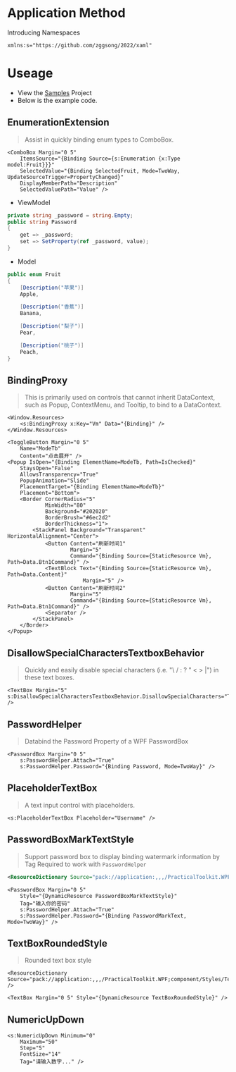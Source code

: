 ﻿# Application Method

Introducing Namespaces

```xaml
xmlns:s="https://github.com/zggsong/2022/xaml"
```

# Useage

- View the [Samples](https://github.com/ZGGSONG/PracticalToolkit/tree/main/src/PracticalToolkit.WPF.Samples) Project
- Below is the example code.

## EnumerationExtension

> Assist in quickly binding enum types to ComboBox.

```xaml
<ComboBox Margin="0 5"
	ItemsSource="{Binding Source={s:Enumeration {x:Type  model:Fruit}}}"
	SelectedValue="{Binding SelectedFruit, Mode=TwoWay, UpdateSourceTrigger=PropertyChanged}"
	DisplayMemberPath="Description"
	SelectedValuePath="Value" />
```

- ViewModel

```csharp
private string _password = string.Empty;
public string Password
{
    get => _password;
    set => SetProperty(ref _password, value);
}
```


- Model

```csharp
public enum Fruit
{
    [Description("苹果")]
    Apple,

    [Description("香蕉")]
    Banana,

    [Description("梨子")]
    Pear,

    [Description("桃子")]
    Peach,
}
```

## BindingProxy

> This is primarily used on controls that cannot inherit DataContext, such as Popup, ContextMenu, and Tooltip, to bind to a DataContext.

```xaml
<Window.Resources>
    <s:BindingProxy x:Key="Vm" Data="{Binding}" />
</Window.Resources>
```

```xaml
<ToggleButton Margin="0 5"
    Name="ModeTb"
    Content="点击展开" />
<Popup IsOpen="{Binding ElementName=ModeTb, Path=IsChecked}"
    StaysOpen="False"
    AllowsTransparency="True"
    PopupAnimation="Slide"
    PlacementTarget="{Binding ElementName=ModeTb}"
    Placement="Bottom">
    <Border CornerRadius="5"
            MinWidth="80"
            Background="#202020"
            BorderBrush="#6ec2d2"
            BorderThickness="1">
        <StackPanel Background="Transparent" HorizontalAlignment="Center">
            <Button Content="刷新时间1"
                    Margin="5"
                    Command="{Binding Source={StaticResource Vm}, Path=Data.Btn1Command}" />
            <TextBlock Text="{Binding Source={StaticResource Vm}, Path=Data.Content}"
                        Margin="5" />
            <Button Content="刷新时间2"
                    Margin="5"
                    Command="{Binding Source={StaticResource Vm}, Path=Data.Btn1Command}" />
            <Separator />
        </StackPanel>
    </Border>
</Popup>
```

## DisallowSpecialCharactersTextboxBehavior

> Quickly and easily disable special characters (i.e. "\ / : ? " < > |") in these text boxes.

```xaml
<TextBox Margin="5" s:DisallowSpecialCharactersTextboxBehavior.DisallowSpecialCharacters="True" />
```

## PasswordHelper

> Databind the Password Property of a WPF PasswordBox

```xaml
<PasswordBox Margin="0 5"
    s:PasswordHelper.Attach="True"
    s:PasswordHelper.Password="{Binding Password, Mode=TwoWay}" />
```

## PlaceholderTextBox

> A text input control with placeholders.

```xaml
<s:PlaceholderTextBox Placeholder="Username" />
```

## PasswordBoxMarkTextStyle

> Support password box to display binding watermark information by Tag
> Required to work with `PasswordHelper`


```xml
<ResourceDictionary Source="pack://application:,,,/PracticalToolkit.WPF;component/Styles/PasswordBoxStyle.xaml" />
```

```xaml
<PasswordBox Margin="0 5"
    Style="{DynamicResource PasswordBoxMarkTextStyle}"
    Tag="输入你的密码"
    s:PasswordHelper.Attach="True"
    s:PasswordHelper.Password="{Binding PasswordMarkText, Mode=TwoWay}" />
```

## TextBoxRoundedStyle

> Rounded text box style

```xaml
<ResourceDictionary Source="pack://application:,,,/PracticalToolkit.WPF;component/Styles/TextBoxStyle.xaml" />
```

```xaml
<TextBox Margin="0 5" Style="{DynamicResource TextBoxRoundedStyle}" />
```

## NumericUpDown

```xaml
<s:NumericUpDown Minimum="0"
    Maximum="50"
    Step="5"
    FontSize="14"
    Tag="请输入数字..." />
```